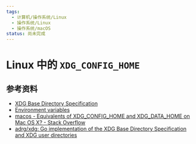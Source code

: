 ```yaml
---
tags:
  - 计算机/操作系统/Linux
  - 操作系统/Linux
  - 操作系统/macOS
status: 尚未完成
---
```


# Linux 中的 `XDG_CONFIG_HOME`

## 参考资料

- [XDG Base Directory Specification](https://specifications.freedesktop.org/basedir-spec/latest/)
- [Environment variables](https://specifications.freedesktop.org/basedir-spec/latest/ar01s03.html)
- [macos - Equivalents of XDG_CONFIG_HOME and XDG_DATA_HOME on Mac OS X? - Stack Overflow](https://stackoverflow.com/a/5084892/19954520)
- [adrg/xdg: Go implementation of the XDG Base Directory Specification and XDG user directories](https://github.com/adrg/xdg)
